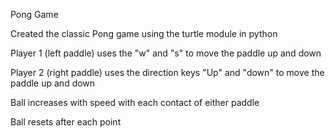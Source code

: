 Pong Game

Created the classic Pong game using the turtle module in python

Player 1 (left paddle) uses the "w" and "s" to move the paddle up and down

Player 2 (right paddle) uses the direction keys "Up" and "down" to move the paddle up and down

Ball increases with speed with each contact of either paddle

Ball resets after each point
